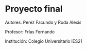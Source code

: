 # Proyecto final

Autores: Perez Facundo y Roda Alexis

Profesor: Frías Fernando

Institución: Colegio Universitario IES21

